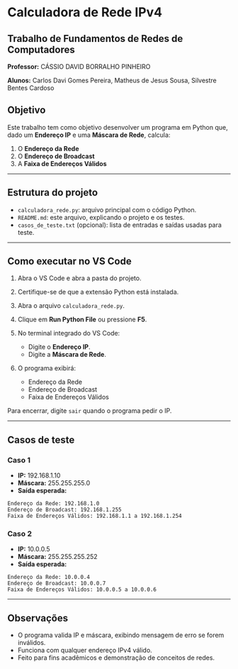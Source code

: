 # Calculadora de Rede IPv4

## Trabalho de Fundamentos de Redes de Computadores

**Professor:** CÁSSIO DAVID BORRALHO PINHEIRO

**Alunos:** Carlos Davi Gomes Pereira, Matheus de Jesus Sousa, Silvestre Bentes Cardoso

## Objetivo

Este trabalho tem como objetivo desenvolver um programa em Python que, dado um **Endereço IP** e uma **Máscara de Rede**, calcula:

1. O **Endereço da Rede**
2. O **Endereço de Broadcast**
3. A **Faixa de Endereços Válidos**

---

## Estrutura do projeto

* `calculadora_rede.py`: arquivo principal com o código Python.
* `README.md`: este arquivo, explicando o projeto e os testes.
* `casos_de_teste.txt` (opcional): lista de entradas e saídas usadas para teste.

---

## Como executar no VS Code

1. Abra o VS Code e abra a pasta do projeto.
2. Certifique-se de que a extensão Python está instalada.
3. Abra o arquivo `calculadora_rede.py`.
4. Clique em **Run Python File** ou pressione **F5**.
5. No terminal integrado do VS Code:

   * Digite o **Endereço IP**.
   * Digite a **Máscara de Rede**.
6. O programa exibirá:

   * Endereço da Rede
   * Endereço de Broadcast
   * Faixa de Endereços Válidos

Para encerrar, digite `sair` quando o programa pedir o IP.

---

## Casos de teste

### Caso 1

* **IP:** 192.168.1.10
* **Máscara:** 255.255.255.0
* **Saída esperada:**

```
Endereço da Rede: 192.168.1.0
Endereço de Broadcast: 192.168.1.255
Faixa de Endereços Válidos: 192.168.1.1 a 192.168.1.254
```

### Caso 2

* **IP:** 10.0.0.5
* **Máscara:** 255.255.255.252
* **Saída esperada:**

```
Endereço da Rede: 10.0.0.4
Endereço de Broadcast: 10.0.0.7
Faixa de Endereços Válidos: 10.0.0.5 a 10.0.0.6
```

---

## Observações

* O programa valida IP e máscara, exibindo mensagem de erro se forem inválidos.
* Funciona com qualquer endereço IPv4 válido.
* Feito para fins acadêmicos e demonstração de conceitos de redes.
